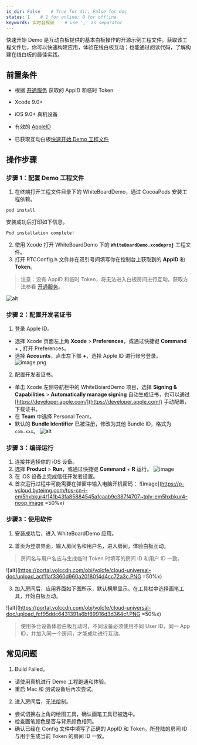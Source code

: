 ```yaml
---
is_dir: False    # True for dir; False for doc
status: 1    # 1 for online; 0 for offline
keywords: 实时音视频    # use ',' as separator
---
```


快速开始 Demo 是互动白板提供的基本白板操作的开源示例工程文件。获取该工程文件后，你可以快速构建应用，体验在线白板互动；也能通过阅读代码，了解构建在线白板的最佳实践。

## 前置条件

*   根据 [开通服务](69865) 获取的 AppID 和临时 Token

*   Xcode 9.0+

*   iOS 9.0+ 真机设备

*   有效的 [AppleID](http://appleid.apple.com/)

*   已获取互动白板[快速开始 Demo 工程文件](148386)

## 操作步骤

### 步骤 1：配置 Demo 工程文件
1.  在终端打开工程文件目录下的 WhiteBoardDemo，通过 CocoaPods 安装工程依赖。

```
pod install
```
安装成功后打印如下信息。
```
Pod installation complete! 
```
2.  使用 Xcode 打开 WhiteBoardDemo 下的 **`WhiteBoardDemo.xcodeproj`** 工程文件。
3.  打开 RTCConfig.h 文件并在双引号间填写你在控制台上获取到的  **AppID**   和   **Token**。

> 注意：没有 AppID 和临时 Token，将无法进入白板房间进行互动。获取方法参看 [开通服务](69865)。

![alt](https://portal.volccdn.com/obj/volcfe/cloud-universal-doc/upload_3b66991ec7171507be837578401c0882.png)

### 步骤 2：配置开发者证书
1.  登录 Apple ID。

*   选择 Xcode 页面左上角 **Xcode** > **Preferences**，或通过快捷键 **Command** + **,** 打开 Preferences。
*   选择 **Accounts**，点击左下部 **+**，选择 Apple ID 进行账号登录。
![image.png](https://p-vcloud.byteimg.com/tos-cn-i-em5hxbkur4/5c256e713ddd4bc6b5c8526a6b382c86~tplv-em5hxbkur4-noop.image?width=1280&height=849)
2.  配置开发者证书。
*   单击 Xcode 左侧导航栏中的 WhiteBoiardDemo 项目，选择 **Signing & Capabilities** > **Automatically manage signing** 自动生成证书，也可以通过 [https://developer.apple.com/](https://developer.apple.com/) 手动配置，下载证书。
*   在 **Team** 中选择 Personal Team。
*   默认的 **Bundle Identifier** 已被注册，修改为其他 Bundle ID，格式为 `com.xxx`。
![alt](https://portal.volccdn.com/obj/volcfe/cloud-universal-doc/upload_db4e9502fbc3c0aa552f66636e8a60b8.png)

### 步骤 3：编译运行
1.  连接并选择你的 iOS 设备。
2.  选择 **Product** > **Run**，或通过快捷键 **Command** + **R** 运行。
![image](https://p-vcloud.byteimg.com/tos-cn-i-em5hxbkur4/a46afe5d1bb848dd8aa2f423a5fafe8c~tplv-em5hxbkur4-noop.image?width=1164&height=850)
3.  在 iOS 设备上完成信任开发者设置。
4.  首次运行过程中可能需要在弹窗中输入电脑开机密码：
![image](https://p-vcloud.byteimg.com/tos-cn-i-em5hxbkur4/141b43fa85884545a1caab9c387f4707~tplv-em5hxbkur4-noop.image =50%x)
### 步骤3：使用软件

1.  安装成功后，进入 WhiteBoardDemo 应用。

2.  首页为登录界面，输入房间名和用户名，进入房间，体验白板互动。

> 房间名与用户名应与生成临时 Token 时填写的房间 ID 和用户 ID 一致。

![alt](https://portal.volccdn.com/obj/volcfe/cloud-universal-doc/upload_acf11af3360d960a2018014d4cc72a3c.PNG =50%x)

3.  加入房间后，应用界面如下图所示，默认横屏显示。在工具栏中选择画笔工具，开始白板互动。

![alt](https://portal.volccdn.com/obj/volcfe/cloud-universal-doc/upload_fcf95ddc6431391a6bf69916d3d364cf.PNG =50%x)

> 使用多台设备体验白板互动时，不同设备必须使用不同 User ID，同一 App ID，并加入同一个房间，才能成功进行互动。

## 常见问题
1. Build Failed。
- 请使用真机进行 Demo 工程跑通和体验。
- 重启 Mac 和 测试设备后再次尝试。

2. 进入房间后，无法绘制。
- 尝试切换右上角的绘图工具，确认画笔工具已被选中。
- 检查画笔颜色是否与背景颜色相同。
- 确认已经在 Config 文件中填写了正确的 AppID 和 Token。所登陆的房间 ID 与用于生成当前 Token 的房间 ID 一致。
